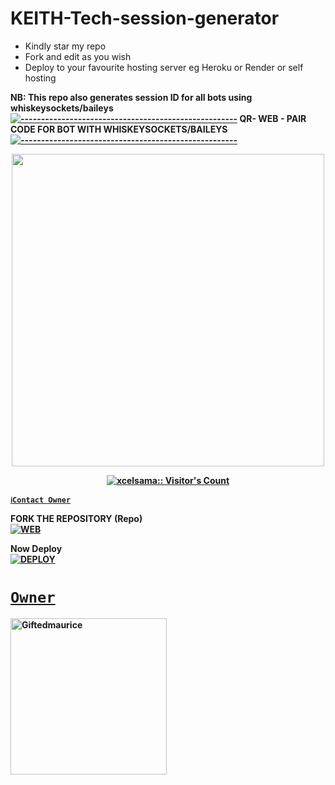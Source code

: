 # KEITH-Tech-session-generator
- Kindly star my repo
- Fork and edit as you wish
- Deploy to your favourite hosting server eg Heroku or Render or self hosting

<strong>NB:<strong/> This repo also generates session ID for all bots using whiskeysockets/baileys
[![-----------------------------------------------------](https://raw.githubusercontent.com/andreasbm/readme/master/assets/lines/colored.png)](#table-of-contents)
QR- WEB - PAIR CODE FOR BOT WITH WHISKEYSOCKETS/BAILEYS
[![-----------------------------------------------------](https://raw.githubusercontent.com/andreasbm/readme/master/assets/lines/colored.png)](#table-of-contents)
<p align="center">
   <a href="https://github.com/Xcelsama">
    <img src="" width="500">
     
</a>
   <a aria-label="QRis free to use" href="https://chat.whatsapp.com/KeEYrEX8UDdGD4m4GbdHaA" target="_blank">
 <p align="center"><img src="https://telegra.ph/file/85d3527c89311f1ef9d84.jpg" alt="xcelsama:: Visitor's Count" /></p>



[`ℹ️Contact Owner`](https://wa.me/qr/W6BT5CSV4NPNJ1)

FORK THE REPOSITORY (Repo) 
    <br>
<a href="https://github.com/keithkeizzah/keith-tech"><img title="WEB" src="https://img.shields.io/badge/FORK Gifted-QR?color=black&style=for-the-badge&logo=stackshare"></a>

Now Deploy
    <br>
<a href='https://dashboard.heroku.com/new?template=https://github.com/Keithkeizzah/keith-tech' target="_blank"><img alt='DEPLOY' src='https://img.shields.io/badge/-DEPLOY-black?style=for-the-badge&logo=heroku&logoColor=white'/>
# `Owner`

 <a href="https://github.com/Keithkeizzah"><img src="https://telegra.ph/file/7ca801fd42b4d77d7baef.jpg" width="250" height="250" alt="Giftedmaurice"/></a>

# 
   
